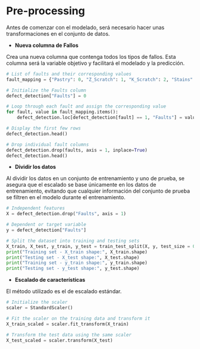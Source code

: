 # Pre-processing

Antes de comenzar con el modelado, será necesario hacer unas transformaciones en el conjunto de datos.

- **Nueva columna de Fallos**

Crea una nueva columna que contenga todos los tipos de fallos. Esta columna será la variable objetivo y facilitará el modelado y la predicción.
```python
# List of faults and their corresponding values
fault_mapping = {"Pastry": 0, "Z_Scratch": 1, "K_Scratch": 2, "Stains": 3, "Dirtiness": 4, "Bumps": 5, "Other_Faults": 6}

# Initialize the Faults column
defect_detection["Faults"] = 0

# Loop through each fault and assign the corresponding value
for fault, value in fault_mapping.items():
    defect_detection.loc[defect_detection[fault] == 1, "Faults"] = value

# Display the first few rows
defect_detection.head()
```
```python
# Drop individual fault columns
defect_detection.drop(faults, axis = 1, inplace=True)
defect_detection.head()
```

- **Dividir los datos**

Al dividir los datos en un conjunto de entrenamiento y uno de prueba, se asegura que el escalado se base únicamente en los datos de entrenamiento, evitando que cualquier información del conjunto de prueba se filtren en el modelo durante el entrenamiento.
```python
# Independent features
X = defect_detection.drop("Faults", axis = 1)

# Dependent or target variable
y = defect_detection["Faults"]

# Split the dataset into training and testing sets
X_train, X_test, y_train, y_test = train_test_split(X, y, test_size = 0.2, random_state = 42)
print("Training set - X_train shape:", X_train.shape)
print("Testing set - X_test shape:", X_test.shape)
print("Training set - y_train shape:", y_train.shape)
print("Testing set - y_test shape:", y_test.shape)
```

- **Escalado de características**

El método utilizado es el de escalado estándar. 
```python
# Initialize the scaler
scaler = StandardScaler()

# Fit the scaler on the training data and transform it
X_train_scaled = scaler.fit_transform(X_train)

# Transform the test data using the same scaler
X_test_scaled = scaler.transform(X_test)
```